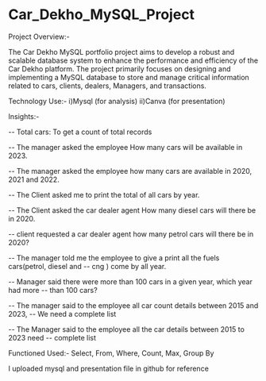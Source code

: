 # Car_Dekho_MySQL_Project

Project Overview:-

The Car Dekho MySQL portfolio project aims to develop a robust and scalable database system to enhance the performance and efficiency of the Car Dekho platform. The project primarily focuses on designing and implementing a MySQL database to store and manage critical information related to cars, clients, dealers, Managers, and transactions.


Technology Use:- 
i)Mysql (for analysis) 
ii)Canva (for presentation)

Insights:-

-- Total cars: To get a count of total records

-- The manager asked the employee How many cars will be available in 2023.

-- The manager asked the employee how many cars are available in 2020, 2021 and 2022. 

-- The Client asked me to print the total of all cars by year. 

-- The Client asked the car dealer agent How many diesel cars will there be in 2020.

-- client requested a car dealer agent how many petrol cars will there be in 2020?

-- The manager told me the employee to give a print all the fuels cars(petrol, diesel and 
-- cng ) come by all year.

-- Manager said there were more than 100 cars in a given year, which year had more 
-- than 100 cars?

-- The manager said to the employee all car count details between 2015 and 2023, 
-- We need a complete list

-- The Manager said to the employee all the car details between 2015 to 2023 need 
-- complete list 

Functioned Used:- 
Select, 
From, 
Where, 
Count, 
Max, 
Group By

I uploaded mysql and presentation file in github for reference 


